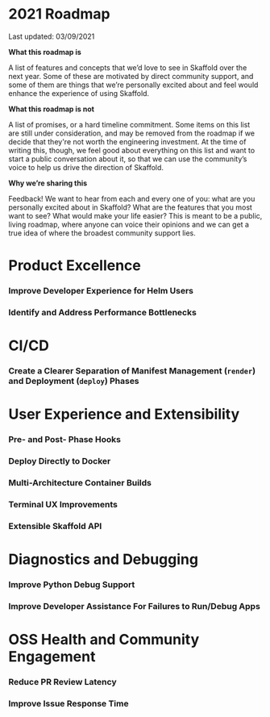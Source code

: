 # 2021 Roadmap
Last updated: 03/09/2021

**What this roadmap is**

A list of features and concepts that we’d love to see in Skaffold over the next year. Some of these are motivated by direct community support, and some of them are things that we’re personally excited about and feel would enhance the experience of using Skaffold.

**What this roadmap is not**

A list of promises, or a hard timeline commitment. Some items on this list are still under consideration, and may be removed from the roadmap if we decide that they're not worth the engineering investment. At the time of writing this, though, we feel good about everything on this list and want to start a public conversation about it, so that we can use the community’s voice to help us drive the direction of Skaffold.

**Why we’re sharing this**

Feedback! We want to hear from each and every one of you: what are you personally excited about in Skaffold? What are the features that you most want to see? What would make your life easier? This is meant to be a public, living roadmap, where anyone can voice their opinions and we can get a true idea of where the broadest community support lies.

# Product Excellence
### Improve Developer Experience for Helm Users
### Identify and Address Performance Bottlenecks

# CI/CD
### Create a Clearer Separation of Manifest Management (`render`) and Deployment (`deploy`) Phases

# User Experience and Extensibility
### Pre- and Post- Phase Hooks
### Deploy Directly to Docker
### Multi-Architecture Container Builds
### Terminal UX Improvements
### Extensible Skaffold API

# Diagnostics and Debugging
### Improve Python Debug Support
### Improve Developer Assistance For Failures to Run/Debug Apps

# OSS Health and Community Engagement
### Reduce PR Review Latency
### Improve Issue Response Time
